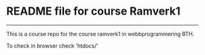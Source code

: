 # README file for course Ramverk1
---

This is a course repo for the course ramverk1 in webbprogrammering BTH.

To check in browser check 'htdocs/'
